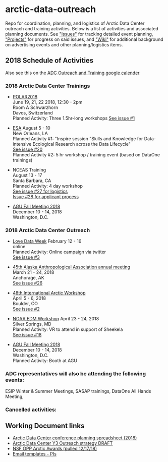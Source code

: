 # arctic-data-outreach
Repo for coordination, planning, and logistics of Arctic Data Center outreach and training activities. Below is a list of activities and associated planning documents. See ["Issues"]() for tracking detailed event planning, ["Projects"]() for progress on said issues, and ["Wiki"]() for additional background on advertising events and other planning/logistics items.

## 2018 Schedule of Activities
Also see this on the [ADC Outreach and Training google calender](https://calendar.google.com/calendar/embed?src=nceas.ucsb.edu_q8ada07hlliumm1ejcugpo89m8%40group.calendar.google.com&ctz=America%2FLos_Angeles)

### 2018 Arctic Data Center Trainings


* [POLAR2018](https://www.polar2018.org/)  
June 19, 21, 22 2018, 12:30 - 2pm  
Room A Schwarzhorn   
Davos, Switzerland   
Planned Activity: Three 1.5hr-long workshops
[See issue #1](https://github.com/NCEAS/arctic-data-outreach/issues/1)  

* [ESA](https://esa.org/neworleans/)
August 5 - 10  
New Orleans, LA  
Planned Activity #1: "Inspire session "Skills and Knowledge for Data-intensive Ecological Research across the Data Lifecycle"   
[See issue #20](https://github.com/NCEAS/arctic-data-outreach/issues/20)  
Planned Activity #2: 5 hr workshop / training event (based on DataOne trainings)    

* NCEAS Training  
August 13 - 17  
Santa Barbara, CA  
Planned Activity: 4 day workshop  
[See issue #27 for logistics](https://github.com/NCEAS/arctic-data-outreach/issues/27)  
[Issue #28 for applicant process](https://github.com/NCEAS/arctic-data-outreach/issues/28)  

* [AGU Fall Meeting 2018](https://fallmeeting.agu.org/2017/future-meetings/)  
December 10 - 14, 2018  
Washington, D.C.  

### 2018 Arctic Data Center Outreach
* [Love Data Week](http://lovedataweek.org/2018-home/) 
February 12 - 16  
online  
Planned Activity: Online campaign via twitter  
[See issue #3](https://github.com/NCEAS/arctic-data-outreach/issues/3)

* [45th Alaska Anthropological Association annual meeting](https://www.alaskaanthropology.org/annual-meeting/)  
March 21 - 24, 2018  
Anchorage, AK  
[See issue #26](https://github.com/NCEAS/arctic-data-outreach/issues/26)  

* [48th International Arctic Workshop](http://instaar.colorado.edu/meetings/AW2018/about/index.html)  
April 5 - 6, 2018  
Boulder, CO  
[See issue #2](https://github.com/NCEAS/arctic-data-outreach/issues/2)  

* [NOAA EDM Workshop](https://edmw2018.sched.com/) 
April 23 - 24, 2018  
Silver Springs, MD   
Planned Activity: VR to attend in support of Sheekela  
[See issue #18](https://github.com/NCEAS/arctic-data-outreach/issues/18)  

* [AGU Fall Meeting 2018](https://fallmeeting.agu.org/2017/future-meetings/)  
December 10 - 14, 2018  
Washington, D.C.  
Planned Activity: Booth at AGU  

### ADC representatives will also be attending the following events:
ESIP Winter & Summer Meetings, SASAP trainings, DataOne All Hands Meeting,   

### Cancelled activities:


## Working Document links
* [Arctic Data Center conference planning spreadsheet (2018)](https://docs.google.com/spreadsheets/d/1OiSIzkVsPvorFo9G_ZFqf7EVdYY0vDKd7o9S4_O0XGs/edit?pli=1#gid=812369282)
* [Arctic Data Center Y3 Outreach strategy DRAFT](https://docs.google.com/document/d/18DBMiEWfOATpNETbtMEqqwFyk0jYIK79PBukRXgb1uI/edit#heading=h.ttlawgu1idk)
* [NSF OPP Arctic Awards (pulled 12/17/18)](https://docs.google.com/spreadsheets/d/1tuhOG2eDac_xQW2QdW0fqQxYiEl88g4WewEH-3ioHDw/edit#gid=307992913)
* [Email templates - PIs](https://docs.google.com/document/d/1ZsOn36ScsMTbJYO2hfSyOIJZKWWRihDZR1-75wcxXCQ/edit#)

